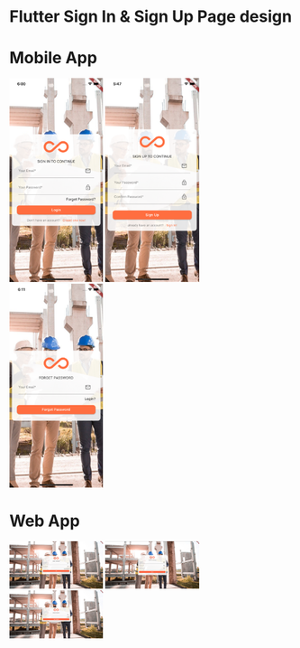 # Flutter Sign In & Sign Up Page design

# Mobile App

<p float="left">
  <img src="https://github.com/rakeshghasadiya/flutter_signin_signup_page_design/blob/master/screens/signin.png" width="33%" />
  <img src="https://github.com/rakeshghasadiya/flutter_signin_signup_page_design/blob/master/screens/signup.png" width="33%" /> 
  <img src="https://github.com/rakeshghasadiya/flutter_signin_signup_page_design/blob/master/screens/forgetpassword.png" width="33%" />
</p>

# Web App

<p float="left">
  <img src="https://github.com/rakeshghasadiya/flutter_signin_signup_page_design/blob/master/screens/web_sign_in.png" width="33%" />
  <img src="https://github.com/rakeshghasadiya/flutter_signin_signup_page_design/blob/master/screens/web_signup.png" width="33%" /> 
  <img src="https://github.com/rakeshghasadiya/flutter_signin_signup_page_design/blob/master/screens/web_forget_password.png" width="33%" />
</p>
